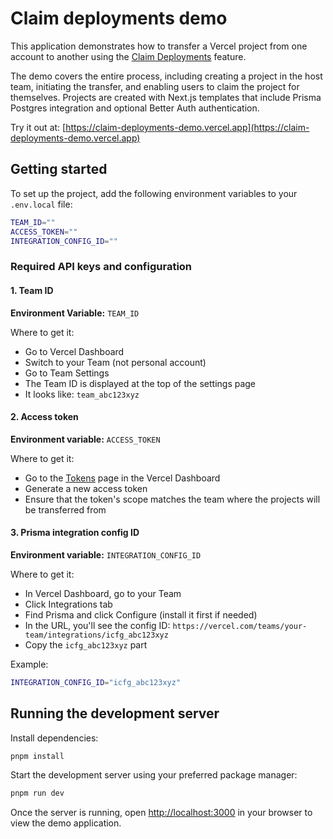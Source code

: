 # Claim deployments demo

This application demonstrates how to transfer a Vercel project from one account to another using the [Claim Deployments](https://vercel.com/docs/deployments/claim-deployments) feature.

The demo covers the entire process, including creating a project in the host team, initiating the transfer, and enabling users to claim the project for themselves. Projects are created with Next.js templates that include Prisma Postgres integration and optional Better Auth authentication.

Try it out at: [https://claim-deployments-demo.vercel.app](https://claim-deployments-demo.vercel.app)

## Getting started

To set up the project, add the following environment variables to your `.env.local` file:

```bash
TEAM_ID=""
ACCESS_TOKEN=""
INTEGRATION_CONFIG_ID=""
```

### Required API keys and configuration

#### 1. Team ID

**Environment Variable:** `TEAM_ID`

Where to get it:

- Go to Vercel Dashboard
- Switch to your Team (not personal account)
- Go to Team Settings
- The Team ID is displayed at the top of the settings page
- It looks like: `team_abc123xyz`

#### 2. Access token

**Environment variable:** `ACCESS_TOKEN`

Where to get it:

- Go to the [Tokens](https://vercel.com/account/settings/tokens) page in the Vercel Dashboard
- Generate a new access token
- Ensure that the token's scope matches the team where the projects will be transferred from

#### 3. Prisma integration config ID

**Environment variable:** `INTEGRATION_CONFIG_ID`

Where to get it:

- In Vercel Dashboard, go to your Team
- Click Integrations tab
- Find Prisma and click Configure (install it first if needed)
- In the URL, you'll see the config ID: `https://vercel.com/teams/your-team/integrations/icfg_abc123xyz`
- Copy the `icfg_abc123xyz` part

Example:

```bash
INTEGRATION_CONFIG_ID="icfg_abc123xyz"
```

## Running the development server

Install dependencies:

```bash
pnpm install
```

Start the development server using your preferred package manager:

```bash
pnpm run dev
```

Once the server is running, open [http://localhost:3000](http://localhost:3000) in your browser to view the demo application.
